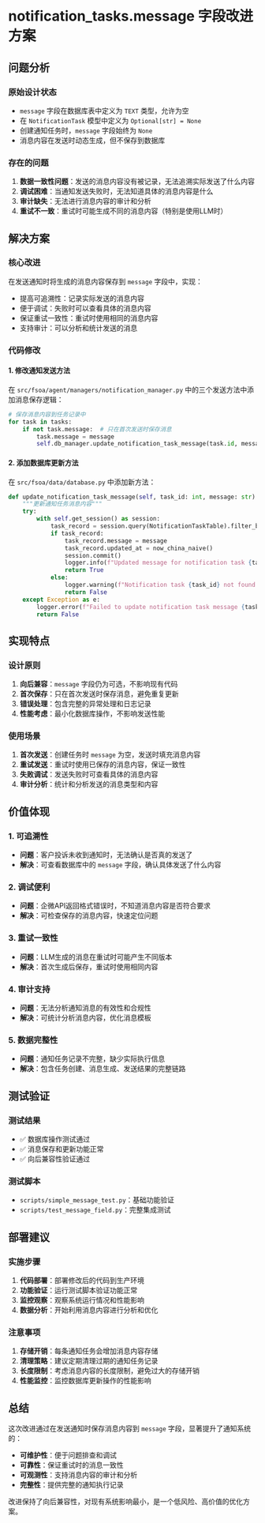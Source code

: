 # notification_tasks.message 字段改进方案

## 问题分析

### 原始设计状态
- `message` 字段在数据库表中定义为 `TEXT` 类型，允许为空
- 在 `NotificationTask` 模型中定义为 `Optional[str] = None`
- 创建通知任务时，`message` 字段始终为 `None`
- 消息内容在发送时动态生成，但不保存到数据库

### 存在的问题
1. **数据一致性问题**：发送的消息内容没有被记录，无法追溯实际发送了什么内容
2. **调试困难**：当通知发送失败时，无法知道具体的消息内容是什么
3. **审计缺失**：无法进行消息内容的审计和分析
4. **重试不一致**：重试时可能生成不同的消息内容（特别是使用LLM时）

## 解决方案

### 核心改进
在发送通知时将生成的消息内容保存到 `message` 字段中，实现：
- 提高可追溯性：记录实际发送的消息内容
- 便于调试：失败时可以查看具体的消息内容
- 保证重试一致性：重试时使用相同的消息内容
- 支持审计：可以分析和统计发送的消息

### 代码修改

#### 1. 修改通知发送方法
在 `src/fsoa/agent/managers/notification_manager.py` 中的三个发送方法中添加消息保存逻辑：

```python
# 保存消息内容到任务记录中
for task in tasks:
    if not task.message:  # 只在首次发送时保存消息
        task.message = message
        self.db_manager.update_notification_task_message(task.id, message)
```

#### 2. 添加数据库更新方法
在 `src/fsoa/data/database.py` 中添加新方法：

```python
def update_notification_task_message(self, task_id: int, message: str) -> bool:
    """更新通知任务消息内容"""
    try:
        with self.get_session() as session:
            task_record = session.query(NotificationTaskTable).filter_by(id=task_id).first()
            if task_record:
                task_record.message = message
                task_record.updated_at = now_china_naive()
                session.commit()
                logger.info(f"Updated message for notification task {task_id}")
                return True
            else:
                logger.warning(f"Notification task {task_id} not found for message update")
                return False
    except Exception as e:
        logger.error(f"Failed to update notification task message {task_id}: {e}")
        return False
```

## 实现特点

### 设计原则
1. **向后兼容**：`message` 字段仍为可选，不影响现有代码
2. **首次保存**：只在首次发送时保存消息，避免重复更新
3. **错误处理**：包含完整的异常处理和日志记录
4. **性能考虑**：最小化数据库操作，不影响发送性能

### 使用场景
1. **首次发送**：创建任务时 `message` 为空，发送时填充消息内容
2. **重试发送**：重试时使用已保存的消息内容，保证一致性
3. **失败调试**：发送失败时可查看具体的消息内容
4. **审计分析**：统计和分析发送的消息类型和内容

## 价值体现

### 1. 可追溯性
- **问题**：客户投诉未收到通知时，无法确认是否真的发送了
- **解决**：可查看数据库中的 `message` 字段，确认具体发送了什么内容

### 2. 调试便利
- **问题**：企微API返回格式错误时，不知道消息内容是否符合要求
- **解决**：可检查保存的消息内容，快速定位问题

### 3. 重试一致性
- **问题**：LLM生成的消息在重试时可能产生不同版本
- **解决**：首次生成后保存，重试时使用相同内容

### 4. 审计支持
- **问题**：无法分析通知消息的有效性和合规性
- **解决**：可统计分析消息内容，优化消息模板

### 5. 数据完整性
- **问题**：通知任务记录不完整，缺少实际执行信息
- **解决**：包含任务创建、消息生成、发送结果的完整链路

## 测试验证

### 测试结果
- ✅ 数据库操作测试通过
- ✅ 消息保存和更新功能正常
- ✅ 向后兼容性验证通过

### 测试脚本
- `scripts/simple_message_test.py`：基础功能验证
- `scripts/test_message_field.py`：完整集成测试

## 部署建议

### 实施步骤
1. **代码部署**：部署修改后的代码到生产环境
2. **功能验证**：运行测试脚本验证功能正常
3. **监控观察**：观察系统运行情况和性能影响
4. **数据分析**：开始利用消息内容进行分析和优化

### 注意事项
1. **存储开销**：每条通知任务会增加消息内容存储
2. **清理策略**：建议定期清理过期的通知任务记录
3. **长度限制**：考虑消息内容的长度限制，避免过大的存储开销
4. **性能监控**：监控数据库更新操作的性能影响

## 总结

这次改进通过在发送通知时保存消息内容到 `message` 字段，显著提升了通知系统的：
- **可维护性**：便于问题排查和调试
- **可靠性**：保证重试时的消息一致性
- **可观测性**：支持消息内容的审计和分析
- **完整性**：提供完整的通知执行记录

改进保持了向后兼容性，对现有系统影响最小，是一个低风险、高价值的优化方案。
